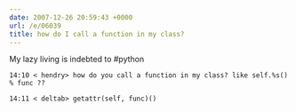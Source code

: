 ```yaml
---
date: 2007-12-26 20:59:43 +0000
url: /e/06039
title: how do I call a function in my class?
---
```


My lazy living is indebted to #python

	14:10 < hendry> how do you call a function in my class? like self.%s() % func ??

	14:11 < deltab> getattr(self, func)()
